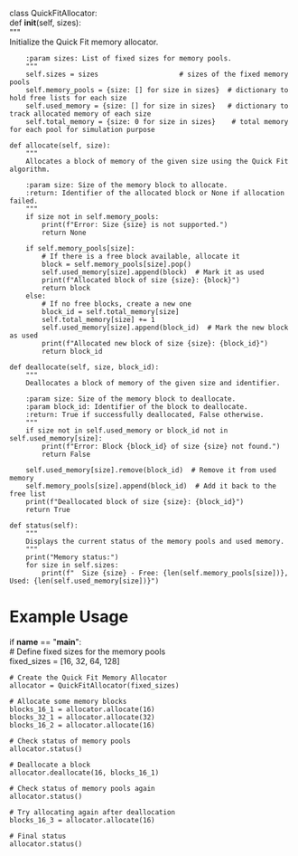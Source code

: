 class QuickFitAllocator:  
    def __init__(self, sizes):  
        """  
        Initialize the Quick Fit memory allocator.  
        
        :param sizes: List of fixed sizes for memory pools.  
        """  
        self.sizes = sizes                    # sizes of the fixed memory pools  
        self.memory_pools = {size: [] for size in sizes}  # dictionary to hold free lists for each size  
        self.used_memory = {size: [] for size in sizes}   # dictionary to track allocated memory of each size  
        self.total_memory = {size: 0 for size in sizes}    # total memory for each pool for simulation purpose  

    def allocate(self, size):  
        """  
        Allocates a block of memory of the given size using the Quick Fit algorithm.  
        
        :param size: Size of the memory block to allocate.  
        :return: Identifier of the allocated block or None if allocation failed.  
        """  
        if size not in self.memory_pools:  
            print(f"Error: Size {size} is not supported.")  
            return None  
        
        if self.memory_pools[size]:  
            # If there is a free block available, allocate it  
            block = self.memory_pools[size].pop()  
            self.used_memory[size].append(block)  # Mark it as used  
            print(f"Allocated block of size {size}: {block}")  
            return block  
        else:  
            # If no free blocks, create a new one  
            block_id = self.total_memory[size]  
            self.total_memory[size] += 1  
            self.used_memory[size].append(block_id)  # Mark the new block as used  
            print(f"Allocated new block of size {size}: {block_id}")  
            return block_id  

    def deallocate(self, size, block_id):  
        """  
        Deallocates a block of memory of the given size and identifier.  
        
        :param size: Size of the memory block to deallocate.  
        :param block_id: Identifier of the block to deallocate.  
        :return: True if successfully deallocated, False otherwise.  
        """  
        if size not in self.used_memory or block_id not in self.used_memory[size]:  
            print(f"Error: Block {block_id} of size {size} not found.")  
            return False  
        
        self.used_memory[size].remove(block_id)  # Remove it from used memory  
        self.memory_pools[size].append(block_id)  # Add it back to the free list  
        print(f"Deallocated block of size {size}: {block_id}")  
        return True  

    def status(self):  
        """  
        Displays the current status of the memory pools and used memory.  
        """  
        print("Memory status:")  
        for size in self.sizes:  
            print(f"  Size {size} - Free: {len(self.memory_pools[size])}, Used: {len(self.used_memory[size])}")  

# Example Usage  
if __name__ == "__main__":  
    # Define fixed sizes for the memory pools  
    fixed_sizes = [16, 32, 64, 128]  
    
    # Create the Quick Fit Memory Allocator  
    allocator = QuickFitAllocator(fixed_sizes)  
    
    # Allocate some memory blocks  
    blocks_16_1 = allocator.allocate(16)  
    blocks_32_1 = allocator.allocate(32)  
    blocks_16_2 = allocator.allocate(16)  
    
    # Check status of memory pools  
    allocator.status()  
    
    # Deallocate a block  
    allocator.deallocate(16, blocks_16_1)  
    
    # Check status of memory pools again  
    allocator.status()  
    
    # Try allocating again after deallocation  
    blocks_16_3 = allocator.allocate(16)  
    
    # Final status  
    allocator.status()  
